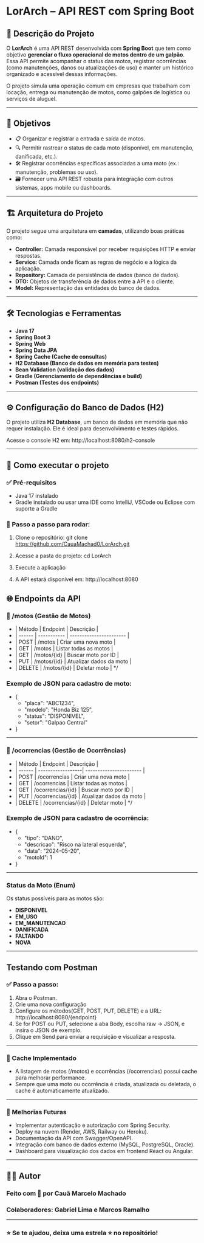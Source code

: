 # LorArch – API REST com Spring Boot

## 📑 Descrição do Projeto

O **LorArch** é uma API REST desenvolvida com **Spring Boot** que tem como objetivo **gerenciar o fluxo operacional de motos dentro de um galpão**. Essa API permite acompanhar o status das motos, registrar ocorrências (como manutenções, danos ou atualizações de uso) e manter um histórico organizado e acessível dessas informações.

O projeto simula uma operação comum em empresas que trabalham com locação, entrega ou manutenção de motos, como galpões de logística ou serviços de aluguel.

---

## 🎯 Objetivos

- 📋 Organizar e registrar a entrada e saída de motos.
- 🔍 Permitir rastrear o status de cada moto (disponível, em manutenção, danificada, etc.).
- 🛠️ Registrar ocorrências específicas associadas a uma moto (ex.: manutenção, problemas ou uso).
- 🗃️ Fornecer uma API REST robusta para integração com outros sistemas, apps mobile ou dashboards.

---

## 🏗️ Arquitetura do Projeto

O projeto segue uma arquitetura em **camadas**, utilizando boas práticas como:

- **Controller:** Camada responsável por receber requisições HTTP e enviar respostas.
- **Service:** Camada onde ficam as regras de negócio e a lógica da aplicação.
- **Repository:** Camada de persistência de dados (banco de dados).
- **DTO:** Objetos de transferência de dados entre a API e o cliente.
- **Model:** Representação das entidades do banco de dados.

---

## 🛠️ Tecnologias e Ferramentas

- **Java 17**
- **Spring Boot 3**
- **Spring Web**
- **Spring Data JPA**
- **Spring Cache (Cache de consultas)**
- **H2 Database (Banco de dados em memória para testes)**
- **Bean Validation (validação dos dados)**
- **Gradle (Gerenciamento de dependências e build)**
- **Postman (Testes dos endpoints)**

---

## ⚙️ Configuração do Banco de Dados (H2)

O projeto utiliza **H2 Database**, um banco de dados em memória que não requer instalação. Ele é ideal para desenvolvimento e testes rápidos.

Acesse o console H2 em: http://localhost:8080/h2-console

---

## 🏁 Como executar o projeto

### ✅ Pré-requisitos

- Java 17 instalado
- Gradle instalado ou usar uma IDE como IntelliJ, VSCode ou Eclipse com suporte a Gradle

### 🚀 Passo a passo para rodar:

1. Clone o repositório:
git clone https://github.com/CauaMachad0/LorArch.git

2. Acesse a pasta do projeto:
cd LorArch

3. Execute a aplicação

4. A API estará disponível em:
http://localhost:8080

## 🌐 Endpoints da API

### 🔗 /motos (Gestão de Motos)
 * | Método | Endpoint    | Descrição               |
 * | ------ | ----------- | ----------------------- |
 * | POST   | /motos      | Criar uma nova moto     |
 * | GET    | /motos      | Listar todas as motos   |
 * | GET    | /motos/{id} | Buscar moto por ID      |
 * | PUT    | /motos/{id} | Atualizar dados da moto |
 * | DELETE | /motos/{id} | Deletar moto            |
*/

### Exemplo de JSON para cadastro de moto:
- {
  - "placa": "ABC1234",
  - "modelo": "Honda Biz 125",
  - "status": "DISPONIVEL",
  - "setor": "Galpao Central"
- }

---

### 🔗 /ocorrencias (Gestão de Ocorrências)

 * | Método | Endpoint          | Descrição               |
 * | ------ | ------------------| ----------------------- |
 * | POST   | /ocorrencias      | Criar uma nova moto     |
 * | GET    | /ocorrencias      | Listar todas as motos   |
 * | GET    | /ocorrencias/{id} | Buscar moto por ID      |
 * | PUT    | /ocorrencias/{id} | Atualizar dados da moto |
 * | DELETE | /ocorrencias/{id} | Deletar moto            |
 */

### Exemplo de JSON para cadastro de ocorrência:
- {
  - "tipo": "DANO",
  - "descricao": "Risco na lateral esquerda",
  - "data": "2024-05-20",
  - "motoId": 1
- }

---

### Status da Moto (Enum)

Os status possíveis para as motos são:

- **DISPONIVEL**
- **EM_USO**
- **EM_MANUTENCAO**
- **DANIFICADA**
- **FALTANDO**
- **NOVA**

---

## Testando com Postman

### ✅ Passo a passo:

1. Abra o Postman.
2. Crie uma nova configuração
3. Configure os métodos(GET, POST, PUT, DELETE) e a URL:
http://localhost:8080/{endpoint}
4. Se for POST ou PUT, selecione a aba Body, escolha raw → JSON, e insira o JSON de exemplo.
5. Clique em Send para enviar a requisição e visualizar a resposta.

---

### 💾 Cache Implementado
- A listagem de motos (/motos) e ocorrências (/ocorrencias) possui cache para melhorar performance.
- Sempre que uma moto ou ocorrência é criada, atualizada ou deletada, o cache é automaticamente atualizado.

---

### 🧠 Melhorias Futuras
- Implementar autenticação e autorização com Spring Security.
- Deploy na nuvem (Render, AWS, Railway ou Heroku).
- Documentação da API com Swagger/OpenAPI.
- Integração com banco de dados externo (MySQL, PostgreSQL, Oracle).
- Dashboard para visualização dos dados em frontend React ou Angular.

---

## 👨‍💻 Autor
### Feito com 💙 por Cauã Marcelo Machado
### Colaboradores: Gabriel Lima e Marcos Ramalho

---

### ⭐ Se te ajudou, deixa uma estrela ⭐ no repositório!
